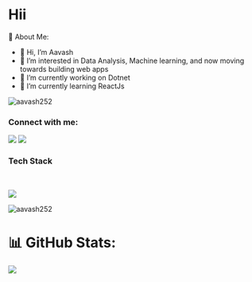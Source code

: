 <h1>Hii</h1>
💫 About Me:


 - 👋 Hi, I’m Aavash
 - 👀 I’m interested in Data Analysis, Machine learning, and now moving towards building web apps  
 - 🌱 I’m currently working on Dotnet  
 - 🌱 I’m currently learning ReactJs  


<p align="left"> <img src="https://komarev.com/ghpvc/?username=aavash252&label=Profile%20views&color=0e75b6&style=flat" alt="aavash252" /> </p>

<h3 align="left">Connect with me:</h3>
<p align="left">
<a href="https://linkedin.com/in/aavash" target="blank">   <img src="https://skillicons.dev/icons?i=linkedin" /></a>
<a href="https://instagram.com/aavash2520" target="blank"><img src="https://skillicons.dev/icons?i=instagram" /></a>
</p>

<h3 align="left">Tech Stack</h3>
<br>
<p align="">
  <a href="#">
    <img src="https://skillicons.dev/icons?i=dotnet,mysql,html,bootstrap,js,react,python,jquery,git,tensorflow" />
   
</a>
</p>
<p><img align="center" src="https://github-readme-streak-stats.herokuapp.com/?user=aavash252&" alt="aavash252" /></p>

# 📊 GitHub Stats:

![](https://github-readme-stats.vercel.app/api/top-langs/?username=aavash252&theme=dark&hide_border=false&include_all_commits=false&count_private=false&layout=compact)
